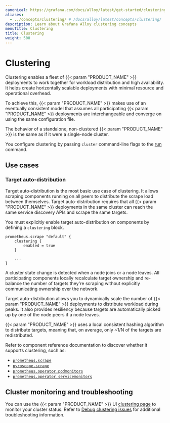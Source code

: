 ```yaml
---
canonical: https://grafana.com/docs/alloy/latest/get-started/clustering/
aliases:
  - ../concepts/clustering/ # /docs/alloy/latest/concepts/clustering/
description: Learn about Grafana Alloy clustering concepts
menuTitle: Clustering
title: Clustering
weight: 500
---
```


# Clustering

Clustering enables a fleet of {{< param "PRODUCT_NAME" >}} deployments to work together for workload distribution and high availability.
It helps create horizontally scalable deployments with minimal resource and operational overhead.

To achieve this, {{< param "PRODUCT_NAME" >}} makes use of an eventually consistent model that assumes all participating
{{< param "PRODUCT_NAME" >}} deployments are interchangeable and converge on using the same configuration file.

The behavior of a standalone, non-clustered {{< param "PRODUCT_NAME" >}} is the same as if it were a single-node cluster.

You configure clustering by passing `cluster` command-line flags to the [run][] command.

## Use cases

### Target auto-distribution

Target auto-distribution is the most basic use case of clustering.
It allows scraping components running on all peers to distribute the scrape load between themselves.
Target auto-distribution requires that all {{< param "PRODUCT_NAME" >}} deployments in the same cluster can reach the same service discovery APIs and scrape the same targets.

You must explicitly enable target auto-distribution on components by defining a `clustering` block.

```alloy
prometheus.scrape "default" {
    clustering {
        enabled = true
    }

    ...
}
```

A cluster state change is detected when a node joins or a node leaves.
All participating components locally recalculate target ownership and re-balance the number of targets they're scraping without explicitly communicating ownership over the network.

Target auto-distribution allows you to dynamically scale the number of {{< param "PRODUCT_NAME" >}} deployments to distribute workload during peaks.
It also provides resiliency because targets are automatically picked up by one of the node peers if a node leaves.

{{< param "PRODUCT_NAME" >}} uses a local consistent hashing algorithm to distribute targets, meaning that, on average, only ~1/N of the targets are redistributed.

Refer to component reference documentation to discover whether it supports clustering, such as:

- [`prometheus.scrape`][prometheus.scrape]
- [`pyroscope.scrape`][pyroscope.scrape]
- [`prometheus.operator.podmonitors`][prometheus.operator.podmonitors]
- [`prometheus.operator.servicemonitors`][prometheus.operator.servicemonitors]

## Cluster monitoring and troubleshooting

You can use the {{< param "PRODUCT_NAME" >}} UI [clustering page][] to monitor your cluster status.
Refer to [Debug clustering issues][debugging] for additional troubleshooting information.

[run]: ../../reference/cli/run/#clustering
[prometheus.scrape]: ../../reference/components/prometheus/prometheus.scrape/#clustering-block
[pyroscope.scrape]: ../../reference/components/pyroscope/pyroscope.scrape/#clustering-block
[prometheus.operator.podmonitors]: ../../reference/components/prometheus/prometheus.operator.podmonitors/#clustering-block
[prometheus.operator.servicemonitors]: ../../reference/components/prometheus/prometheus.operator.servicemonitors/#clustering-block
[clustering page]: ../../troubleshoot/debug/#clustering-page
[debugging]: ../../troubleshoot/debug/#debug-clustering-issues
